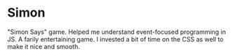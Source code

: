 # Simon
"Simon Says" game. Helped me understand event-focused programming in JS.
A farily entertaining game. I invested a bit of time on the CSS as well to make it nice and smooth.
